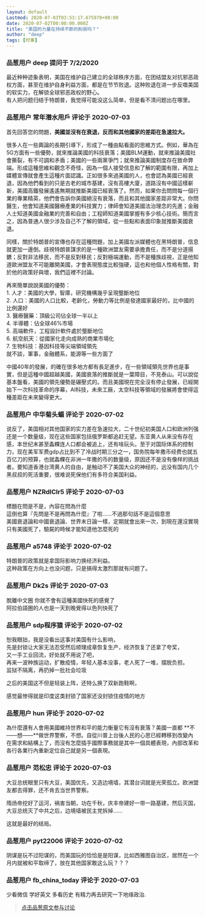 ```yaml
---
layout: default
Lastmod: 2020-07-03T03:53:17.675970+00:00
date: 2020-07-02T00:00:00.000Z
title: "美国的力量在持续不断的削弱吗？"
author: "deep"
tags: [时事]
---
```



### 品葱用户 **deep** 提问于 7/2/2020
    
最近种种迹象表明，美国在维护自己建立的全球秩序方面，在团结盟友对抗邪恶政权方面，甚至在维护自身利益方面，都是在节节败退。这种败退在进一步反噬美国的软实力，在解锁全球邪恶政权的野心。  
有人把问题归结于特朗普，我觉得可能没这么简单，但是看不清问题出在哪里。
    
                

### 品葱用户 **常年潛水用戶** 评论于 2020-07-03
        
首先回答您的問題，**美國並沒有在衰退，反而和其他國家的差距在急速拉大。**  
  
很多人在一些輿論的長期引導下，形成了一種由點看面的思維方式。例如，華為在5G方面有一些優勢，就來推論美國的科技衰落；美國BLM運動，就來推論美國社會撕裂，有不可調和矛盾；美國的一些兩黨爭鬥；就來推論美國制度存在致命弊端。形成這種思維和觀念不奇怪，因為一個人接受信息和了解的範圍有限，再加上媒體宣傳就會產生這種片面認識。正如很多來過美國的人，也會認為美國已經衰退，因為他們看到的只是古老的城市基建，沒有高樓大廈，道路沒有中國這樣嶄新，美國高鐵發展遙遙無期就推斷美國已經衰落了。然而，如果你去問問每一個行業的專業精英，他們會告訴你美國絕沒有衰落，而且和其他國家差距非常大。你問醫生，他會知道美國醫療產業的科技實力；律師會知道美國法治理念的先進；金融人士知道美國金融業的完善和自由；工程師知道美國掌握有多少核心技術。簡而言之，因為普通人很少涉及自己不了解的領域，從一些點和表面印象就推斷美國衰退。  
  
同樣，關於特朗普的宣傳也存在這種問題，加上美國左派媒體也在黑特朗普，信息就更加一邊倒。歧視特朗普謀求的是一種歐洲盟友需要承擔責任，而不是分道揚鑣；反對非法移民，而不是反對移民；反對極端運動，而不是種族歧視，正是他知道歐洲盟友不可能離開美國，才會表現態度比較強硬，這也和他個人性格有關，對於他的政策好與壞，我們這裡不討論。  
  
再來簡單說說美國的優勢：  
1\. 人才：美國的大學，智庫，研究機構幾乎呈現壟斷地位  
2\. 人口：美國的人口比較，老齡化，勞動力等比例是發達國家最好的，比中國的比例還好  
3\. 醫療醫藥：頂級公司佔全球一半以上  
4\. 半導體：佔全球46%市場  
5\. 高端軟件，工程設計軟件處於壟斷地位  
6\. 航空航天：從國家化走向成熟的商業市場化  
7\. 生物科技：基因科技等尖端領域領先  
就不談，軍事，金融體系，能源等一些方面了  
  
中國40年的發展，的確在很多地方都有長足進步，在一些領域領先世界也是事實，但是這種中國超越美國，美國衰落的推斷就是一葉障目，不見泰山。可以說從基本盤看，美國的領先優勢是碾壓式的。而且美國現在完全沒有停止發展，已經開始下一次科技革命的序幕，AI科技，未來工廠，太空科技等領域的發展將會使得這種差距在未來變得更大。
        
                

### 品葱用户 **中华菊头蝠** 评论于 2020-07-02
        
说反了，美国相对其他国家的实力差在急速拉大，二十世纪初美国人口和欧洲列强还是一个数量级，现在这些国家包括俄罗斯都追赶无望。东亚黄人从来没有存在感，本世纪末甚至螽粿连人口都会被追上，还有啥玩头。至于对国际体系的控制力，现在美军军费gdp占比到不了冷战时期三分之一，国务院每年撒币经费也就五百亿刀的预算，也就螽粿在非洲一年撒的币的数量级，原因还不是没有像样的挑战者。要知道香港台湾黄人的自由，是触动不了美国大众的神经的，远没有国内几个黑叔叔的死活重要，很难说死保他们有多符合美国利益。
        
                

### 品葱用户 **NZRdlClr5** 评论于 2020-07-03
        
標題在問是不是，內容在問為什麼  
這倒也算『先問是不是再問為什麼』了啦……不過那句話不是這個意思  
美國衰退論和中國衰退論、世界末日論一樣，定期就會出來一次，到現在還沒實現  
只有美國死了，驗屍的時候才能知道他怎麼死的
        
                

### 品葱用户 **a5748** 评论于 2020-07-02
        
特朗普的政策就是拿国际影响力换经济利益。  
这种政策在方向上也没问题，只是搞得太激烈那就有问题了。
        
                

### 品葱用户 **Dk2s** 评论于 2020-07-03
        
脫離中文圈 你就不會有這種美國快死的感覺了  
阿拉伯語圈的人也是一天到晚覺得以色列快死了
        
                

### 品葱用户 **sdp程序猿** 评论于 2020-07-02
        
恕我眼拙，我是没看出这事对美国有什么影响，  
先是封锁让大家无法忍受然后顺理成章恢复生产，经济恢复了还拿了夸奖，  
又一手工业回流，好处就不用说了吧，  
再来一波种族运动，扩散疫情，年轻人基本没事，老人死了一堆，摆脱负担。  
监狱不隔离，再扔掉一批社会垃圾  
  
之后的美国这不但是轻装上阵，还特么换了双新跑鞋啊，  
  
感觉最惨得就是印度这类封锁了国家还没封锁住疫情的地方
        
                

### 品葱用户 **hun** 评论于 2020-07-02
        
為什麼還有人會用美國維持世界和平的能力衡量它有沒有衰落？美國一直都 **不——想——**做世界警察，不想。自從川普上台後人民的心思已經轉移到改變內在需求和結構上了，而沒有怎麼插手國際事務就是其中一個具體表現，內部改革和各行各業行內重新定位自己就是另一個表現。
        
                

### 品葱用户 **范松忠** 评论于 2020-07-03
        
大豆总统眼里只有大豆，美国优先，又造边境墙，其潜台词就是光荣孤立。欧洲盟友都去得罪，还不肯去当世界警察。  
  
隋炀帝挖好了运河，祸害当朝，功在千秋，庆丰帝建好一带一路基建，然后灭国，大豆总统灭了中共之后，边境墙被民主党拆掉……  
  
这就是最好的结局。
        
                

### 品葱用户 **pyt22006** 评论于 2020-07-02
        
阴谋是玩不过阳谋的，而美国玩的恰恰是是阳谋，比如西雅图自治区，居然在一个月内就被和平取缔了，放在其他国家敢这么玩？？？
        
                

### 品葱用户 **fb_china_today** 评论于 2020-07-03
        
少看微信 学好英文 多看历史 有精力再去研究一下地缘政治.
        
                





> [点击品葱原文参与讨论](https://pincong.rocks/question/28022)

